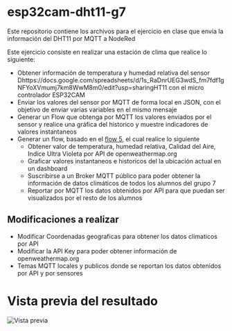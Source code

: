 # esp32cam-dht11-g7
Este repositorio contiene los archivos para el ejercicio en clase que envía la información del DHT11 por MQTT a NodeRed

Este ejercicio consiste en realizar una estación de clima que realice lo siguiente:
- Obtener información de temperatura y humedad relativa del sensor Dhttps://docs.google.com/spreadsheets/d/1s_RaDnrUEG3wdS_fm7fdf1gNFYoXVmumj7km8WwM8m0/edit?usp=sharingHT11 con el micro controlador ESP32CAM
- Enviar los valores del sensor por MQTT de forma local en JSON, con el objetivo de enviar varias variables en el mismo mensaje
- Generar un Flow que obtenga por MQTT los valores enviados por el sensor y realice una gráfica del historico y muestre indicadores de valores instantaneos
- Generar un flow, basado en el [flow 5](https://github.com/hugoescalpelo/flow5-openweather-g7), el cual realice lo siguiente
    - Obtener valor de temperatura, humedad relativa, Calidad del Aire, Indice Ultra Violeta por API de openweathermap.org
    - Graficar valores instantaneos e historicos del la ubicación actual en un dashboard
    - Suscribirse a un Broker MQTT público para poder obtener la información de datos climáticos de todos los alumnos del grupo 7
    - Reportar por MQTT los datos obtenidos por API para que puedan ser visualizados por el resto de los alumnos


## Modificaciones a realizar

- Modificar Coordenadas geograficas para obtener los datos climaticos por API
- Modificar la API Key para poder obtener información de openweathermap.org
- Temas MQTT locales y publicos donde se reportan los datos obtenidos por API y por sensores

# Vista previa del resultado

![Vista previa](https://github.com/hugoescalpelo/esp32cam-dht11-g7/blob/main/Dashboard%20estacion%20climatica%20API%20y%20Sensores.png?raw=true)
